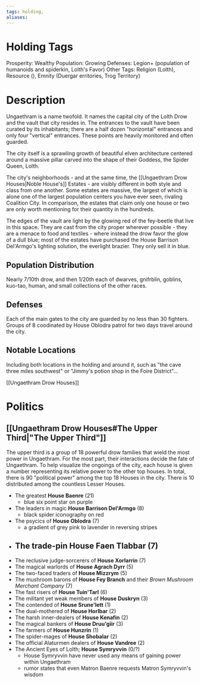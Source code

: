 ```yaml
---
tags: holding,
aliases:
---
```


# Holding Tags
Prosperity: Wealthy
Population: Growing
Defenses: Legion+ (population of humanoids and spiderkin, Lolth's Favor)
Other Tags: Religion (Lolth), Resource (), Emnity (Duergar erritories, Trog Territory)

# Description
Ungaethram is a name twofold. It names the capital city of the Lolth Drow and the vault that city resides in. The entrances to the vault have been curated by its inhabitants; there are a half dozen "horizontal" entrances and only four "vertical" entrances. These points are heavily monitored and often guarded. 

The city itself is a sprawling growth of beautiful elven architecture centered around a massive pillar carved into the shape of their Goddess, the Spider Queen, Lolth. 

The city's neighborhoods - and at the same time, the [[Ungaethram Drow Houses|Noble House's]] Estates - are visibly different in both style and class from one another. Some estates are massive, the largest of which is alone one of the largest population centers you have ever seen, rivaling Coalition City. In comparison, the estates that claim only one house or two are only worth mentioning for their quantity in the hundreds.

The edges of the vault are light by the glowing red of the fey-beetle that live in this space. They are cast from the city proper wherever possible - they are a menace to food and textiles - where instead the drow favor the glow of a dull blue; most of the estates have purchased the House Barrison Del'Armgo's lighting solution, the everlight brazier. They only sell it in blue. 


## Population Distribution
Nearly 7/10th drow, and then 1/20th each of dwarves, gnifrblin, goblins, kuo-tao, human, and small collections of the other races.

## Defenses
Each of the main gates to the city are guarded by no less than 30 fighters. Groups of 8 coodinated by House Oblodra patrol for two days travel around the city.

## Notable Locations
Including both locations in the holding and around it, such as "the cave three miles southwest" or "Jimmy's potion shop in the Foire District"...

[[Ungaethram Drow Houses]]

# Politics
## [[Ungaethram Drow Houses#The Upper Third|"The Upper Third"]]
The upper third is a group of 18 powerful drow families that wield the most power in Ungaethram. For the most part, their interactions decide the fate of Ungaethram. To help visualize the ongoings of the city, each house is given a number representing its relative power to the other top houses. In total, there is 90 "political power" among the top 18 Houses in the city. There is 10 distributed among the countless Lesser Houses.

- The greatest **House Baenre** (21)
	- blue six point star on purple
- The leaders in magic **House Barrison Del'Armgo** (8)
	- black spider iconography on red
- The psycics of **House Oblodra** (7)
	- a gradient of grey pink to lavender in reversing stripes
- The trade-pin **House Faen Tlabbar** (7)
	- 
- The reclusive judge-sorcerers of **House Xorlarrin** (7)
- The magical warlords of **House Agrach Dyrr** (5)
- The two-faced traders of **House Mizzrym** (5)
- The mushroom barons of **House Fey Branch** and their *Brown Mushroom Merchant Company* (7)
- The fast risers of **House Tuin'Tarl** (6)
- The militant yet weak members of **House Duskryn** (3)
- The contended of **House Srune'lett** (1)
- The dual-mothered of **House Horlbar** (2)
- The harsh inner-dealers of **House Kenafin** (2)
- The magical bankers of **House Druu'giir** (3)
- The farmers of **House Hunzrin** (1)
- The spider-mages of **House Shobalar** (2)
- The official Alaturmen dealers of **House Vandree** (2)
- The Ancient Eyes of Lolth; **House Symryvvin** (0/?)
	- House Symryvvin have never used any means of gaining power within Ungaethram
	- rumor states that even Matron Baenre requests Matron Symryvvin's wisdom